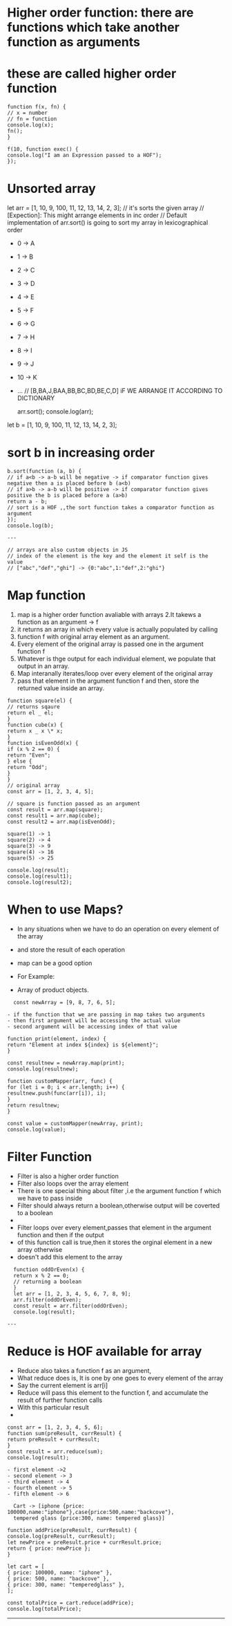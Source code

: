 # Higher order function: there are functions which take another function as arguments
# these are called higher order function

```
function f(x, fn) {
// x = number
// fn = function
console.log(x);
fn();
}

f(10, function exec() {
console.log("I am an Expression passed to a HOF");
});
```

# Unsorted array
let arr = [1, 10, 9, 100, 11, 12, 13, 14, 2, 3];
// it's sorts the given array
// [Expection]: This might arrange elements in inc order
// Default implementation of arr.sort() is going to sort my array in lexicographical order

- 0 -> A
- 1 -> B
- 2 -> C
- 3 -> D
- 4 -> E
- 5 -> F
- 6 -> G
- 7 -> H
- 8 -> I
- 9 -> J
- 10 -> K
- ...
  // [B,BA,J,BAA,BB,BC,BD,BE,C,D] iF WE ARRANGE IT ACCORDING TO DICTIONARY

  arr.sort();
  console.log(arr);

let b = [1, 10, 9, 100, 11, 12, 13, 14, 2, 3];

# sort b in increasing order
```
b.sort(function (a, b) {
// if a<b -> a-b will be negative -> if comparator function gives negative then a is placed before b (a<b)
// if a>b -> a-b will be positive -> if comparator function gives positive the b is placed before a (a>b)
return a - b;
// sort is a HOF ,,the sort function takes a comparator function as argument
});
console.log(b);

---

// arrays are also custom objects in JS
// index of the element is the key and the element it self is the value
// ["abc","def","ghi"] -> {0:"abc",1:"def",2:"ghi"}
```
# Map function

1. map is a higher order function avaliable with arrays
   2.It takews a function as an argument -> f
2. it returns an array in which every value is actually populated by calling
3. function f with original array element as an argument.
4. Every element of the original array is passed one in the argument function f
5. Whatever is thge output for each individual element, we populate that output in an array.
6. Map interanally iterates/loop over every element of the original array
7. pass that element in the argument function f and then, store the returned value inside an array.

```
function square(el) {
// returns sqaure
return el _ el;
}
function cube(x) {
return x _ x \* x;
}
function isEvenOdd(x) {
if (x % 2 == 0) {
return "Even";
} else {
return "Odd";
}
}
// original array
const arr = [1, 2, 3, 4, 5];

// square is function passed as an argument
const result = arr.map(square);
const result1 = arr.map(cube);
const result2 = arr.map(isEvenOdd);

square(1) -> 1
square(2) -> 4
square(3) -> 9
square(4) -> 16
square(5) -> 25

console.log(result);
console.log(result1);
console.log(result2);

```

# When to use Maps?
- In any situations when we have to do an operation on every element of the array
- and store the result of each operation
- map can be a good option

- For Example:
- Array of product objects.
```
  const newArray = [9, 8, 7, 6, 5];

- if the function that we are passing in map takes two arguments
- then first argument will be accessing the actual value
- second argument will be accessing index of that value

function print(element, index) {
return "Element at index ${index} is ${element}";
}

const resultnew = newArray.map(print);
console.log(resultnew);

function customMapper(arr, func) {
for (let i = 0; i < arr.length; i++) {
resultnew.push(func(arr[i]), i);
}
return resultnew;
}

const value = customMapper(newArray, print);
console.log(value);
```

# Filter Function
- Filter is also a higher order function
- Filter also loops over the array element
- There is one special thing about filter ,i.e the argument function f which we have to pass inside
- Filter should always return a boolean,otherwise output will be coverted to a boolean
-
- Filter loops over every element,passes that element in the argument function and then if the output
- of this function call is true,then it stores the orginal element in a new array otherwise
- doesn't add this element to the array

```
  function oddOrEven(x) {
  return x % 2 == 0;
  // returning a boolean
  }
  let arr = [1, 2, 3, 4, 5, 6, 7, 8, 9];
  arr.filter(oddOrEven);
  const result = arr.filter(oddOrEven);
  console.log(result);

---
```

# Reduce is HOF available for array
- Reduce also takes a function f as an argument,
- What reduce does is, It is one by one goes to every element of the array
- Say the current element is arr[i]
- Reduce will pass this element to the function f, and accumulate the result of further function calls
- With this particular result
- 
```
const arr = [1, 2, 3, 4, 5, 6];
function sum(preResult, currResult) {
return preResult + currResult;
}
const result = arr.reduce(sum);
console.log(result);

- first element ->2
- second element -> 3
- third element -> 4
- fourth element -> 5
- fifth element -> 6

  Cart -> [iphone {price: 100000,name:"iphone"},case{price:500,name:"backcove"},
  tempered glass {price:300, name: tempered glass}]

function addPrice(preResult, currResult) {
console.log(preResult, currResult);
let newPrice = preResult.price + currResult.price;
return { price: newPrice };
}

let cart = [
{ price: 100000, name: "iphone" },
{ price: 500, name: "backcove" },
{ price: 300, name: "temperedglass" },
];

const totalPrice = cart.reduce(addPrice);
console.log(totalPrice);
```
---
